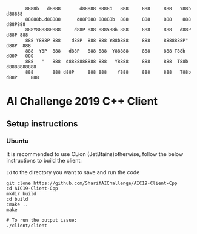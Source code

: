 
```       888b     d888        d8888 888b    888 88888888888 8888888b.         d8888
       8888b   d8888       d88888 8888b   888     888     888   Y88b       d88888
       88888b.d88888      d88P888 88888b  888     888     888    888      d88P888
       888Y88888P888     d88P 888 888Y88b 888     888     888   d88P     d88P 888
       888 Y888P 888    d88P  888 888 Y88b888     888     8888888P"     d88P  888
       888  Y8P  888   d88P   888 888  Y88888     888     888 T88b     d88P   888
       888   "   888  d8888888888 888   Y8888     888     888  T88b   d8888888888
       888       888 d88P     888 888    Y888     888     888   T88b d88P     888
```
# AI Challenge 2019 C++ Client
## Setup instructions
### Ubuntu
It is recommended to use CLion (JetBtains)otherwise, follow the below instructions to build the client:

```cd``` to the directory you want to save and run the code
```
git clone https://github.com/SharifAIChallenge/AIC19-Client-Cpp
cd AIC19-Client-Cpp
mkdir build
cd build
cmake ..
make

# To run the output issue:
./client/client
```





